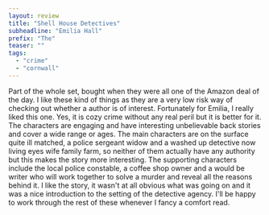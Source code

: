 ```yaml
---
layout: review
title: "Shell House Detectives"
subheadline: "Emilia Hall"
prefix: "The"
teaser: ""
tags:
  - "crime"
  - "cornwall"
---
```


Part of the whole set, bought when they were all one of the Amazon deal of the
day. I like these kind of things as they are a very low risk way of checking
out whether a author is of interest. Fortunately for Emilia, I really liked
this one. Yes, it is cozy crime without any real peril but it is better for it.
The characters are engaging and have interesting unbelievable back stories and
cover a wide range or ages. The main characters are on the surface quite ill
matched, a police sergeant widow and a washed up detective now living eyes wife
family farm, so neither of them actually have any authority but this makes the
story more interesting. The supporting characters include the local police
constable, a coffee shop owner and a would be writer who will work together to
solve a murder and reveal all the reasons behind it. I like the story, it
wasn't at all obvious what was going on and it was a nice introduction to the
setting of the detective agency. I'll be happy to work through the rest of
these whenever I fancy a comfort read.
